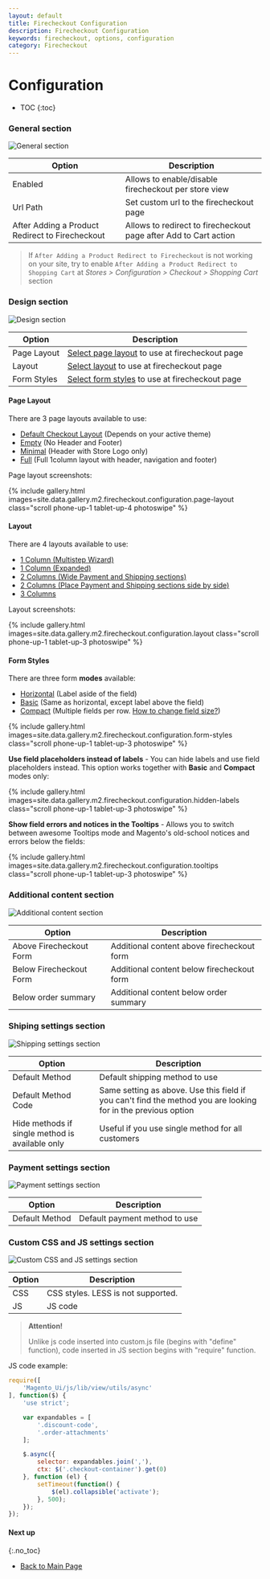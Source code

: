 ```yaml
---
layout: default
title: Firecheckout Configuration
description: Firecheckout Configuration
keywords: firecheckout, options, configuration
category: Firecheckout
---
```


# Configuration

* TOC
{:toc}

### General section

![General section](/images/m2/firecheckout/configuration/general.png)

Option      | Description
------------|------------
Enabled     | Allows to enable/disable firecheckout per store view
Url Path    | Set custom url to the firecheckout page
After Adding a Product Redirect to Firecheckout | Allows to redirect to firecheckout page after Add to Cart action

> If `After Adding a Product Redirect to Firecheckout` is not working on your
> site, try to enable `After Adding a Product Redirect to Shopping Cart` at
> _Stores > Configuration > Checkout > Shopping Cart_ section

### Design section

![Design section](/images/m2/firecheckout/configuration/design.png)

Option      | Description
------------|------------
Page Layout | [Select page layout](#page-layout) to use at firecheckout page
Layout      | [Select layout](#layout) to use at firecheckout page
Form Styles | [Select form styles](#form-styles) to use at firecheckout page

#### Page Layout

There are 3 page layouts available to use:

 -  [Default Checkout Layout](#&gid=1&pid=1) (Depends on your active theme)
 -  [Empty](#&gid=1&pid=2) (No Header and Footer)
 -  [Minimal](#&gid=1&pid=3) (Header with Store Logo only)
 -  [Full](#&gid=1&pid=4) (Full 1column layout with header, navigation and footer)

Page layout screenshots:

{% include gallery.html images=site.data.gallery.m2.firecheckout.configuration.page-layout class="scroll phone-up-1 tablet-up-4 photoswipe" %}

#### Layout

There are 4 layouts available to use:

 -  [1 Column (Multistep Wizard)](#&gid=2&pid=1)
 -  [1 Column (Expanded)](#&gid=2&pid=2)
 -  [2 Columns (Wide Payment and Shipping sections)](#&gid=2&pid=3)
 -  [2 Columns (Place Payment and Shipping sections side by side)](#&gid=2&pid=4)
 -  [3 Columns](#&gid=2&pid=5)

Layout screenshots:

{% include gallery.html images=site.data.gallery.m2.firecheckout.configuration.layout class="scroll phone-up-1 tablet-up-3 photoswipe" %}

#### Form Styles

There are three form **modes** available:

 -  [Horizontal](#&gid=3&pid=1) (Label aside of the field)
 -  [Basic](#&gid=3&pid=2) (Same as horizontal, except label above the field)
 -  [Compact](#&gid=3&pid=3) (Multiple fields per row. [How to change field size?](/m2/extensions/firecheckout/customization/use-cases/field-size/))

{% include gallery.html images=site.data.gallery.m2.firecheckout.configuration.form-styles class="scroll phone-up-1 tablet-up-3 photoswipe" %}

**Use field placeholders instead of labels** - You can hide labels and use field
placeholders instead. This option works together with **Basic** and **Compact**
modes only:

{% include gallery.html images=site.data.gallery.m2.firecheckout.configuration.hidden-labels class="scroll phone-up-1 tablet-up-3 photoswipe" %}

**Show field errors and notices in the Tooltips** - Allows you to switch between
awesome Tooltips mode and Magento's old-school notices and errors below the fields:

{% include gallery.html images=site.data.gallery.m2.firecheckout.configuration.tooltips class="scroll phone-up-1 tablet-up-3 photoswipe" %}

### Additional content section

![Additional content section](/images/m2/firecheckout/configuration/additional-content.png)

Option                  | Description
------------------------|------------
Above Firecheckout Form | Additional content above firecheckout form
Below Firecheckout Form | Additional content below firecheckout form
Below order summary     | Additional content below order summary

### Shiping settings section

![Shipping settings section](/images/m2/firecheckout/configuration/shipping.png)

Option                  | Description
------------------------|------------
Default Method          | Default shipping method to use
Default Method Code     | Same setting as above. Use this field if you can't find the method you are looking for in the previous option
Hide methods if single method is available only | Useful if you use single method for all customers

### Payment settings section

![Payment settings section](/images/m2/firecheckout/configuration/payment.png)

Option                  | Description
------------------------|------------
Default Method          | Default payment method to use

### Custom CSS and JS settings section

![Custom CSS and JS settings section](/images/m2/firecheckout/configuration/custom_css_js.png)

Option  | Description
--------|------------
CSS     | CSS styles. LESS is not supported.
JS      | JS code

> **Attention!**
>
> Unlike js code inserted into custom.js file (begins with "define" function),
> code inserted in JS section begins with "require" function.

JS code example:

```js
require([
    'Magento_Ui/js/lib/view/utils/async'
], function($) {
    'use strict';

    var expandables = [
        '.discount-code',
        '.order-attachments'
    ];

    $.async({
        selector: expandables.join(','),
        ctx: $('.checkout-container').get(0)
    }, function (el) {
        setTimeout(function() {
            $(el).collapsible('activate');
        }, 500);
    });
});
```

#### Next up
{:.no_toc}

 -  [Back to Main Page](../)

